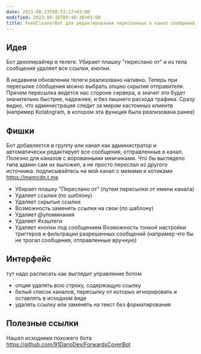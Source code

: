 ```yaml
---
date: 2021-08-23T00:53:17+03:00
modified: 2023-09-16T09:46:38+03:00
title: FeedCleanerBot для редактирования пересланных в канал сообщений
---
```


## Идея
Бот декопирайтер в телеге. Убирает плашку "переслано от" и из тела сообщения удаляет все ссылки, кнопки.

В недавнем обновлении телеги реализовано нативно. Теперь при пересылке сообщения можно выбрать опцию скрытия отправителя. Причем пересылка ведется нас стороне сервера, а значит это будет значительно быстрее, надежнее, и без лишнего расхода трафика. Сразу видно, что администрация следит за миром кастомных клиентв (например Kotatogram, в котором эта функция была реализована ранее)


## Фишки
Бот добавляется в группу или канал как администратор и автоматически редактирует все сообщения, отправленные в канал. Полезно для каналов с ворованными мемчиками. Что бы выглядело типа админ сам их выложил, а не просто переслал из другого источника. подписывайтесь на мой канал с мемами и котиками <https://memcdn.t.me>
- Убирает плашку "Переслано от" (путем пересылки от имени канала)
- Удаляет ссылки (по шаблону)
- Удаляет скрытые ссылки
- Возможность заменять ссылки на свои (по шаблону)
- Удаляет @упоминания
- Удаляет #хэштеги
- Удаляет кнопки под сообщением
Возможность тонкой настройки триггеров и фильтрации разрешенных сообщений (например что бы не трогал сообщения, отправленные вручную)


## Интерфейс
тут надо расписать как выглядит управление ботом
- опция удалять всю строку, содержащую ссылку
- белый список каналов, пересылку от которых игнорировать и оставлять в исходном виде
- удалять ссылку или заменять на текст без форматирования



## Полезные ссылки
Нашел исходники похожего бота <https://github.com/91DarioDev/ForwardsCoverBot> 


